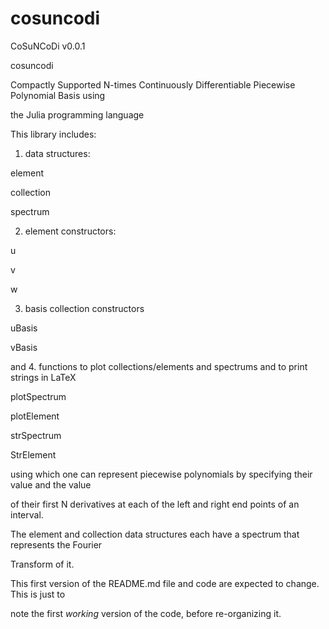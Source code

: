# cosuncodi
CoSuNCoDi v0.0.1 

cosuncodi


Compactly Supported N-times Continuously Differentiable Piecewise Polynomial Basis using 

the Julia programming language


This library includes:

1.  data structures:

element

collection

spectrum


2.  element constructors:

u

v

w


3.  basis collection constructors

uBasis

vBasis


and 4. functions to plot collections/elements and spectrums and to print strings in LaTeX

plotSpectrum

plotElement

strSpectrum

StrElement




using which one can represent piecewise polynomials by specifying their value and the value

of their first N derivatives at each of the left and right end points of an interval.


The element and collection data structures each have a spectrum that represents the Fourier

Transform of it.


This first version of the README.md file and code are expected to change.  This is just to 

note the first *working* version of the code, before re-organizing it.

